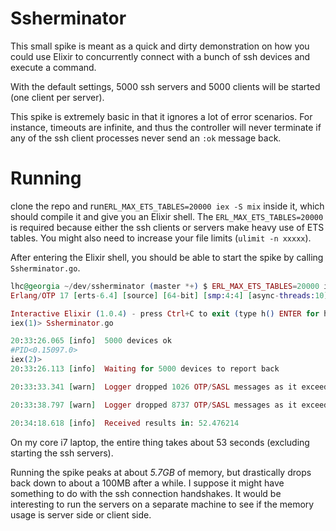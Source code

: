 Ssherminator
============

This small spike is meant as a quick and dirty demonstration on how
you could use Elixir to concurrently connect with a bunch of ssh
devices and execute a command.

With the default settings, 5000 ssh servers and 5000 clients will be
started (one client per server).

This spike is extremely basic in that it ignores a lot of error
scenarios. For instance, timeouts are infinite, and thus the
controller will never terminate if any of the ssh client processes
never send an `:ok` message back.

Running
=======

clone the repo and run`ERL_MAX_ETS_TABLES=20000 iex -S mix` inside it,
which should compile it and give you an Elixir shell. The
`ERL_MAX_ETS_TABLES=20000` is required because either the ssh clients
or servers make heavy use of ETS tables. You might also need to
increase your file limits (`ulimit -n xxxxx`).

After entering the Elixir shell, you should be able to start the spike
by calling `Ssherminator.go`.

```elixir
lhc@georgia ~/dev/ssherminator (master *+) $ ERL_MAX_ETS_TABLES=20000 iex -S mix
Erlang/OTP 17 [erts-6.4] [source] [64-bit] [smp:4:4] [async-threads:10] [hipe] [kernel-poll:false]

Interactive Elixir (1.0.4) - press Ctrl+C to exit (type h() ENTER for help)
iex(1)> Ssherminator.go

20:33:26.065 [info]  5000 devices ok
#PID<0.15097.0>
iex(2)>
20:33:26.113 [info]  Waiting for 5000 devices to report back

20:33:33.341 [warn]  Logger dropped 1026 OTP/SASL messages as it exceeded the amount of 500 messages/second

20:33:38.797 [warn]  Logger dropped 8737 OTP/SASL messages as it exceeded the amount of 500 messages/second

20:34:18.618 [info]  Received results in: 52.476214
```

On my core i7 laptop, the entire thing takes about 53 seconds
(excluding starting the ssh servers).

Running the spike peaks at about *5.7GB* of memory, but drastically
drops back down to about a 100MB after a while. I suppose it might
have something to do with the ssh connection handshakes. It would be
interesting to run the servers on a separate machine to see if the
memory usage is server side or client side.
